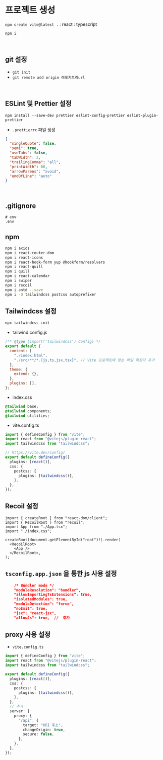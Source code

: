 # 프로젝트 생성

`npm create vite@latest .`
: react
: typescript

`npm i`

<br/>

## git 설정

- `git init`
- `git remote add origin 레포지토리url`

<br/>

## ESLint 및 Prettier 설정

`npm install --save-dev prettier eslint-config-prettier eslint-plugin-prettier`

- `.prettierrc` 파일 생성

```json
{
  "singleQuote": false,
  "semi": true,
  "useTabs": false,
  "tabWidth": 2,
  "trailingComma": "all",
  "printWidth": 80,
  "arrowParens": "avoid",
  "endOfLine": "auto"
}
```

<br/>

## .gitignore

```
# env
.env
```

## npm

```bash
npm i axios
npm i react-router-dom
npm i react-icons
npm i react-hook-form yup @hookform/resolvers
npm i react-quill
npm i quill
npm i react-calendar
npm i swiper
npm i recoil
npm i antd --save
npm i -D tailwindcss postcss autoprefixer
```

## Tailwindcss 설정

```bash
npx tailwindcss init
```

- tailwind.config.js

```js
/** @type {import('tailwindcss').Config} */
export default {
  content: [
    "./index.html",
    "./src/**/*.{js,ts,jsx,tsx}", // Vite 프로젝트에 맞는 파일 확장자 추가
  ],
  theme: {
    extend: {},
  },
  plugins: [],
};
```

- index.css

```css
@tailwind base;
@tailwind components;
@tailwind utilities;
```

- vite.config.ts

```ts
import { defineConfig } from "vite";
import react from "@vitejs/plugin-react";
import tailwindcss from "tailwindcss";

// https://vite.dev/config/
export default defineConfig({
  plugins: [react()],
  css: {
    postcss: {
      plugins: [tailwindcss()],
    },
  },
});
```

## Recoil 설정

```tsx
import { createRoot } from "react-dom/client";
import { RecoilRoot } from "recoil";
import App from "./App.tsx";
import "./index.css";

createRoot(document.getElementById("root")!).render(
  <RecoilRoot>
    <App />
  </RecoilRoot>,
);
```

## `tsconfig.app.json` 을 통한 js 사용 설정

```json
    /* Bundler mode */
    "moduleResolution": "bundler",
    "allowImportingTsExtensions": true,
    "isolatedModules": true,
    "moduleDetection": "force",
    "noEmit": true,
    "jsx": "react-jsx",
    "allowJs": true,  //  추가
```

## proxy 사용 설정

- `vite.config.ts`

```ts
import { defineConfig } from "vite";
import react from "@vitejs/plugin-react";
import tailwindcss from "tailwindcss";

export default defineConfig({
  plugins: [react()],
  css: {
    postcss: {
      plugins: [tailwindcss()],
    },
  },
  // 추가
  server: {
    proxy: {
      "/api": {
        target: "URI 주소",
        changeOrigin: true,
        secure: false,
      },
    },
  },
});
```
